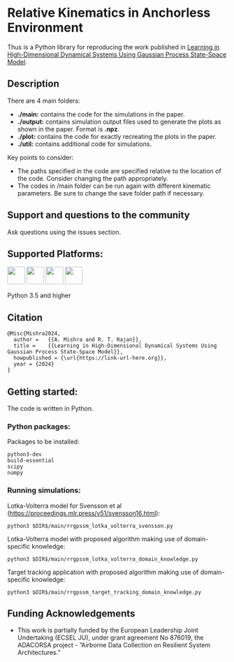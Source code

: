 # Relative Kinematics in Anchorless Environment

Thus is a Python library for reproducing the work published in [Learning in High-Dimensional Dynamical Systems Using Gaussian Process State-Space Model](https://link-url-here.org).

## Description
There are 4 main folders:
* **./main:** contains the code for the simulations in the paper.
* **./output:** contains simulation output files used to generate the plots as shown in the paper. Format is **.npz**.
* **./plot:** contains the code for exactly recreating the plots in the paper.
* **./util:** contains additional code for simulations.

Key points to consider:
* The paths specified in the code are specified relative to the location of the code. Consider changing the path appropriately.
* The codes in /main folder can be run again with different kinematic parameters. Be sure to change the save folder path if necessary.


## Support and questions to the community

Ask questions using the issues section.

## Supported Platforms:

[<img src="https://www.python.org/static/community_logos/python-logo-generic.svg" height=40px>](https://www.python.org/)
[<img src="https://upload.wikimedia.org/wikipedia/commons/5/5f/Windows_logo_-_2012.svg" height=40px>](http://www.microsoft.com/en-gb/windows)
[<img src="https://upload.wikimedia.org/wikipedia/commons/8/8e/OS_X-Logo.svg" height=40px>](http://www.apple.com/osx/)
[<img src="https://upload.wikimedia.org/wikipedia/commons/3/35/Tux.svg" height=40px>](https://en.wikipedia.org/wiki/List_of_Linux_distributions)

Python 3.5 and higher

## Citation

    @Misc{Mishra2024,
      author =   {{A. Mishra and R. T. Rajan}},
      title =    {{Learning in High-Dimensional Dynamical Systems Using Gaussian Process State-Space Model}},
      howpublished = {\url{https://link-url-here.org}},
      year = {2024}
    }

## Getting started:

The code is written in Python.

### Python packages:

Packages to be installed:

    python3-dev
    build-essential   
    scipy
    numpy

### Running simulations:

Lotka-Volterra model for Svensson et al (https://proceedings.mlr.press/v51/svensson16.html):

    python3 $DIR$/main/rrgpssm_lotka_volterra_svensson.py

Lotka-Volterra model with proposed algorithm making use of domain-specific knowledge:

    python3 $DIR$/main/rrgpssm_lotka_volterra_domain_knowledge.py

Target tracking application with proposed algorithm making use of domain-specific knowledge:

    python3 $DIR$/main/rrgpssm_target_tracking_domain_knowledge.py


## Funding Acknowledgements

* This work is partially funded by the European Leadership Joint Undertaking (ECSEL JU), under grant agreement No 876019, the ADACORSA project - ”Airborne Data Collection on Resilient System Architectures.”
